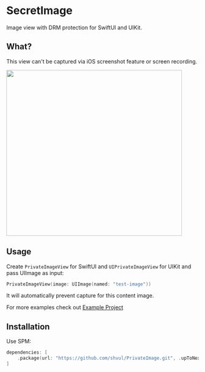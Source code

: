 # SecretImage

Image view with DRM protection for SwiftUI and UIKit.

## What?

This view can't be captured via iOS screenshot feature or screen recording.

<img src="https://raw.githubusercontent.com/shvul/PrivateImage/main/Example/PrivateImageExample.png" width="460" height="435">

## Usage

Create `PrivateImageView` for SwiftUI and `UIPrivateImageView` for UIKit and pass UIImage as input:

``` swift
PrivateImageView(image: UIImage(named: "test-image"))
```

It will automatically prevent capture for this content image.

For more examples check out [Example Project](/Example/)

## Installation

Use SPM:

``` swift
dependencies: [
    .package(url: "https://github.com/shvul/PrivateImage.git", .upToNextMajor(from: "1.0.0"))
]
```
